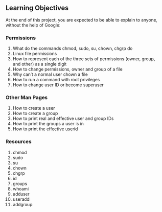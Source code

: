 ## Learning Objectives
At the end of this project, you are expected to be able to explain to anyone, without the help of Google:

### Permissions
1. What do the commands chmod, sudo, su, chown, chgrp do
2. Linux file permissions
3. How to represent each of the three sets of permissions (owner, group, and other) as a single digit
4. How to change permissions, owner and group of a file
5. Why can’t a normal user chown a file
6. How to run a command with root privileges
7. How to change user ID or become superuser

### Other Man Pages
1. How to create a user
2. How to create a group
3. How to print real and effective user and group IDs
4. How to print the groups a user is in
5. How to print the effective userid

### Resources
1. chmod
2. sudo
3. su
4. chown
5. chgrp
6. id
7. groups
8. whoami
9. adduser
10. useradd
11. addgroup
